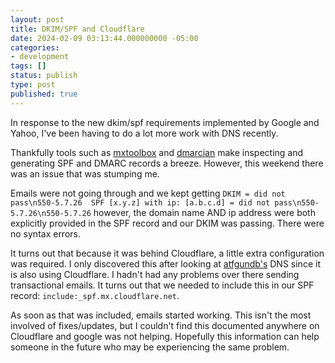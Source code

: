 ```yaml
---
layout: post
title: DKIM/SPF and Cloudflare
date: 2024-02-09 03:13:44.000000000 -05:00
categories:
- development
tags: []
status: publish
type: post
published: true
---
```


In response to the new dkim/spf requirements implemented by Google and Yahoo, I've been having to do a lot more work with DNS recently.

Thankfully tools such as [mxtoolbox](https://mxtoolbox.com/spf.aspx) and [dmarcian](https://dmarcian.com/dmarc-inspector/) make inspecting and generating SPF and DMARC records a breeze.  However, this weekend there was an issue that was stumping me. 

Emails were not going through and we kept getting `DKIM = did not pass\n550-5.7.26  SPF [x.y.z] with ip: [a.b.c.d] = did not pass\n550-5.7.26\n550-5.7.26` however, the domain name AND ip address were both explicitly provided in the SPF record and our DKIM was passing.  There were no syntax errors.

It turns out that because it was behind Cloudflare, a little extra configuration was required.  I only discovered this after looking at [atfgundb's](https://atfgundb.com) DNS since it is also using Cloudflare.  I hadn't had any problems over there sending transactional emails.  It turns out that we needed to include this in our SPF record: `include:_spf.mx.cloudflare.net`.

As soon as that was included, emails started working.  This isn't the most involved of fixes/updates, but I couldn't find this documented anywhere on Cloudflare and google was not helping.  Hopefully this information can help someone in the future who may be experiencing the same problem.
